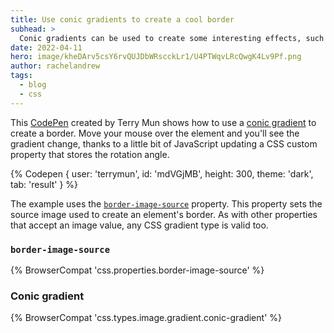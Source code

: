 ```yaml
---
title: Use conic gradients to create a cool border
subhead: >
  Conic gradients can be used to create some interesting effects, such as this nice border example. 
date: 2022-04-11
hero: image/kheDArv5csY6rvQUJDbWRscckLr1/U4PTWqvLRcQwgK4Lv9Pf.png
author: rachelandrew
tags:
  - blog
  - css
---
```


This [CodePen](https://codepen.io/terrymun/pen/mdVGjMB) created by Terry Mun shows how to use a [conic gradient](https://developer.mozilla.org/docs/Web/CSS/gradient/conic-gradient) to create a border. Move your mouse over the element and you'll see the gradient change, thanks to a little bit of JavaScript updating a CSS custom property that stores the rotation angle.

{% Codepen {
  user: 'terrymun',
  id: 'mdVGjMB',
  height: 300,
  theme: 'dark',
  tab: 'result'
} %}

The example uses the [`border-image-source`](https://developer.mozilla.org/docs/Web/CSS/border-image-source) property. This property sets the source image used to create an element's border. As with other properties that accept an image value, any CSS gradient type is valid too.

### `border-image-source`

{% BrowserCompat 'css.properties.border-image-source' %}

### Conic gradient

{% BrowserCompat 'css.types.image.gradient.conic-gradient' %}

